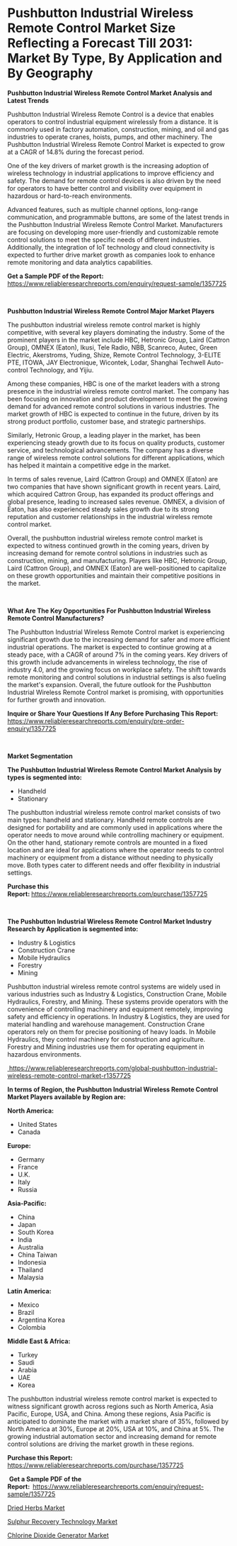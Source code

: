 <p><h1>Pushbutton Industrial Wireless Remote Control Market Size Reflecting a Forecast Till 2031: Market By Type, By Application and By Geography</h1></p><p><strong>Pushbutton Industrial Wireless Remote Control Market Analysis and Latest Trends</strong></p>
<p><p>Pushbutton Industrial Wireless Remote Control is a device that enables operators to control industrial equipment wirelessly from a distance. It is commonly used in factory automation, construction, mining, and oil and gas industries to operate cranes, hoists, pumps, and other machinery. The Pushbutton Industrial Wireless Remote Control Market is expected to grow at a CAGR of 14.8% during the forecast period.</p><p>One of the key drivers of market growth is the increasing adoption of wireless technology in industrial applications to improve efficiency and safety. The demand for remote control devices is also driven by the need for operators to have better control and visibility over equipment in hazardous or hard-to-reach environments.</p><p>Advanced features, such as multiple channel options, long-range communication, and programmable buttons, are some of the latest trends in the Pushbutton Industrial Wireless Remote Control Market. Manufacturers are focusing on developing more user-friendly and customizable remote control solutions to meet the specific needs of different industries. Additionally, the integration of IoT technology and cloud connectivity is expected to further drive market growth as companies look to enhance remote monitoring and data analytics capabilities.</p></p>
<p><strong>Get a Sample PDF of the Report:&nbsp;</strong> <a href="https://www.reliableresearchreports.com/enquiry/request-sample/1357725">https://www.reliableresearchreports.com/enquiry/request-sample/1357725</a></p>
<p>&nbsp;</p>
<p><strong>Pushbutton Industrial Wireless Remote Control Major Market Players</strong></p>
<p><p>The pushbutton industrial wireless remote control market is highly competitive, with several key players dominating the industry. Some of the prominent players in the market include HBC, Hetronic Group, Laird (Cattron Group), OMNEX (Eaton), Ikusi, Tele Radio, NBB, Scanreco, Autec, Green Electric, Akerstroms, Yuding, Shize, Remote Control Technology, 3-ELITE PTE, ITOWA, JAY Electronique, Wicontek, Lodar, Shanghai Techwell Auto-control Technology, and Yijiu.</p><p>Among these companies, HBC is one of the market leaders with a strong presence in the industrial wireless remote control market. The company has been focusing on innovation and product development to meet the growing demand for advanced remote control solutions in various industries. The market growth of HBC is expected to continue in the future, driven by its strong product portfolio, customer base, and strategic partnerships.</p><p>Similarly, Hetronic Group, a leading player in the market, has been experiencing steady growth due to its focus on quality products, customer service, and technological advancements. The company has a diverse range of wireless remote control solutions for different applications, which has helped it maintain a competitive edge in the market.</p><p>In terms of sales revenue, Laird (Cattron Group) and OMNEX (Eaton) are two companies that have shown significant growth in recent years. Laird, which acquired Cattron Group, has expanded its product offerings and global presence, leading to increased sales revenue. OMNEX, a division of Eaton, has also experienced steady sales growth due to its strong reputation and customer relationships in the industrial wireless remote control market.</p><p>Overall, the pushbutton industrial wireless remote control market is expected to witness continued growth in the coming years, driven by increasing demand for remote control solutions in industries such as construction, mining, and manufacturing. Players like HBC, Hetronic Group, Laird (Cattron Group), and OMNEX (Eaton) are well-positioned to capitalize on these growth opportunities and maintain their competitive positions in the market.</p></p>
<p>&nbsp;</p>
<p><strong>What Are The Key Opportunities For Pushbutton Industrial Wireless Remote Control Manufacturers?</strong></p>
<p><p>The Pushbutton Industrial Wireless Remote Control market is experiencing significant growth due to the increasing demand for safer and more efficient industrial operations. The market is expected to continue growing at a steady pace, with a CAGR of around 7% in the coming years. Key drivers of this growth include advancements in wireless technology, the rise of industry 4.0, and the growing focus on workplace safety. The shift towards remote monitoring and control solutions in industrial settings is also fueling the market's expansion. Overall, the future outlook for the Pushbutton Industrial Wireless Remote Control market is promising, with opportunities for further growth and innovation.</p></p>
<p><strong>Inquire or Share Your Questions If Any Before Purchasing This Report:</strong> <a href="https://www.reliableresearchreports.com/enquiry/pre-order-enquiry/1357725">https://www.reliableresearchreports.com/enquiry/pre-order-enquiry/1357725</a></p>
<p>&nbsp;</p>
<p><strong>Market Segmentation</strong></p>
<p><strong>The Pushbutton Industrial Wireless Remote Control Market Analysis by types is segmented into:</strong></p>
<p><ul><li>Handheld</li><li>Stationary</li></ul></p>
<p><p>The pushbutton industrial wireless remote control market consists of two main types: handheld and stationary. Handheld remote controls are designed for portability and are commonly used in applications where the operator needs to move around while controlling machinery or equipment. On the other hand, stationary remote controls are mounted in a fixed location and are ideal for applications where the operator needs to control machinery or equipment from a distance without needing to physically move. Both types cater to different needs and offer flexibility in industrial settings.</p></p>
<p><strong>Purchase this Report:&nbsp;</strong><a href="https://www.reliableresearchreports.com/purchase/1357725">https://www.reliableresearchreports.com/purchase/1357725</a></p>
<p>&nbsp;</p>
<p><strong>The Pushbutton Industrial Wireless Remote Control Market Industry Research by Application is segmented into:</strong></p>
<p><ul><li>Industry & Logistics</li><li>Construction Crane</li><li>Mobile Hydraulics</li><li>Forestry</li><li>Mining</li></ul></p>
<p><p>Pushbutton industrial wireless remote control systems are widely used in various industries such as Industry & Logistics, Construction Crane, Mobile Hydraulics, Forestry, and Mining. These systems provide operators with the convenience of controlling machinery and equipment remotely, improving safety and efficiency in operations. In Industry & Logistics, they are used for material handling and warehouse management. Construction Crane operators rely on them for precise positioning of heavy loads. In Mobile Hydraulics, they control machinery for construction and agriculture. Forestry and Mining industries use them for operating equipment in hazardous environments.</p></p>
<p><a href="https://www.reliableresearchreports.com/global-pushbutton-industrial-wireless-remote-control-market-r1357725">&nbsp;https://www.reliableresearchreports.com/global-pushbutton-industrial-wireless-remote-control-market-r1357725</a></p>
<p><strong>In terms of Region, the Pushbutton Industrial Wireless Remote Control Market Players available by Region are:</strong></p>
<p>
    <p> <strong> North America: </strong>
        <ul>
            <li>United States</li>
            <li>Canada</li>
        </ul>
        </p> 
    <p> <strong> Europe: </strong>
        <ul>
            <li>Germany</li>
            <li>France</li>
            <li>U.K.</li>
            <li>Italy</li>
            <li>Russia</li>
        </ul>
        </p> 
    <p> <strong> Asia-Pacific: </strong>
        <ul>
            <li>China</li>
            <li>Japan</li>
            <li>South Korea</li>
            <li>India</li>
            <li>Australia</li>
            <li>China Taiwan</li>
            <li>Indonesia</li>
            <li>Thailand</li>
            <li>Malaysia</li>
        </ul>
        </p> 
    <p> <strong> Latin America: </strong>
        <ul>
            <li>Mexico</li>
            <li>Brazil</li>
            <li>Argentina Korea</li>
            <li>Colombia</li>
        </ul>
        </p> 
    <p> <strong> Middle East & Africa: </strong>
        <ul>
            <li>Turkey</li>
            <li>Saudi</li>
            <li>Arabia</li>
            <li>UAE</li>
            <li>Korea</li>
        </ul>
    </p>
    </p>
<p><p>The pushbutton industrial wireless remote control market is expected to witness significant growth across regions such as North America, Asia Pacific, Europe, USA, and China. Among these regions, Asia Pacific is anticipated to dominate the market with a market share of 35%, followed by North America at 30%, Europe at 20%, USA at 10%, and China at 5%. The growing industrial automation sector and increasing demand for remote control solutions are driving the market growth in these regions.</p></p>
<p><strong>Purchase this Report: </strong><a href="https://www.reliableresearchreports.com/purchase/1357725">https://www.reliableresearchreports.com/purchase/1357725</a></p>
<p>&nbsp;<strong>Get a Sample PDF of the Report:&nbsp;&nbsp;</strong><a href="https://www.reliableresearchreports.com/enquiry/request-sample/1357725">https://www.reliableresearchreports.com/enquiry/request-sample/1357725</a></p>
<p><strong></strong></p>
<p><p><a href="https://cedar-agate-3da.notion.site/Dried-Herbs-Market-Size-CAGR-Trends-2024-2030-bbf16aef3889459493eeeff3e1d9c30f">Dried Herbs Market</a></p><p><a href="https://automatic-knee-4c7.notion.site/Sulphur-Recovery-Technology-Market-Size-Reveals-the-Best-Marketing-Channels-In-Global-Industry-e8ffe6ac629e47f2ae1c9d898b442503">Sulphur Recovery Technology Market</a></p><p><a href="https://issuu.com/reportprime-2/docs/chlorine-dioxide-generator-market-size-2030.pptx">Chlorine Dioxide Generator Market</a></p></p>